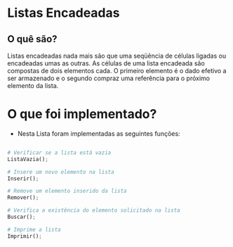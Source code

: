 # Listas Encadeadas

## O quê são?

Listas encadeadas nada mais são que uma seqüência de células ligadas ou encadeadas umas as outras. As células de uma lista encadeada são compostas de dois elementos cada. O primeiro elemento é o dado efetivo a ser armazenado e o segundo compraz uma referência para o próximo elemento da lista.

# O que foi implementado?

- Nesta Lista foram implementadas as seguintes funções: 


```python

# Verificar se a lista está vazia
ListaVazia();

# Insere um novo elemento na lista
Inserir();

# Remove um elemento inserido da lista
Remover();

# Verifica a existência do elemento solicitado na lista
Buscar();

# Imprime a lista
Imprimir();
```
